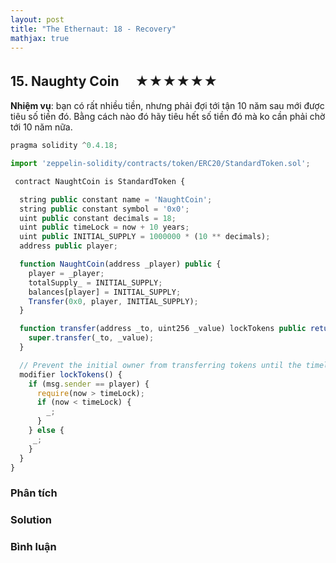 ```yaml
---
layout: post
title: "The Ethernaut: 18 - Recovery"
mathjax: true
---
```


## 15. Naughty Coin 　★★★★★★

**Nhiệm vụ**: bạn có rất nhiều tiền, nhưng phải đợi tới tận 10 năm sau mới được tiêu số tiền đó. Bằng cách nào đó hãy tiêu hết số tiền đó mà ko cần phải chờ tới 10 năm nữa.

```js
pragma solidity ^0.4.18;

import 'zeppelin-solidity/contracts/token/ERC20/StandardToken.sol';

 contract NaughtCoin is StandardToken {

  string public constant name = 'NaughtCoin';
  string public constant symbol = '0x0';
  uint public constant decimals = 18;
  uint public timeLock = now + 10 years;
  uint public INITIAL_SUPPLY = 1000000 * (10 ** decimals);
  address public player;

  function NaughtCoin(address _player) public {
    player = _player;
    totalSupply_ = INITIAL_SUPPLY;
    balances[player] = INITIAL_SUPPLY;
    Transfer(0x0, player, INITIAL_SUPPLY);
  }

  function transfer(address _to, uint256 _value) lockTokens public returns(bool) {
    super.transfer(_to, _value);
  }

  // Prevent the initial owner from transferring tokens until the timelock has passed
  modifier lockTokens() {
    if (msg.sender == player) {
      require(now > timeLock);
      if (now < timeLock) {
        _;
      }
    } else {
     _;
    }
  }
}
```

### Phân tích

### Solution

### Bình luận

